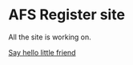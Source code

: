 # AFS Register site

All the site is working on.

[Say hello little friend](htttp://javier-herrera.com)
